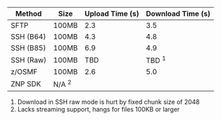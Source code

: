 | Method    | Size             | Upload Time (s) | Download Time (s) |
| --------- | ---------------- | --------------- | ----------------- |
| SFTP      | 100MB            | 2.3             | 3.5               |
| SSH (B64) | 100MB            | 4.3             | 4.8               |
| SSH (B85) | 100MB            | 6.9             | 4.9               |
| SSH (Raw) | 100MB            | TBD             | TBD <sup>1</sup>  |
| z/OSMF    | 100MB            | 2.6             | 5.0               |
| ZNP SDK   | N/A <sup>2</sup> |                 |                   |

1. Download in SSH raw mode is hurt by fixed chunk size of 2048
2. Lacks streaming support, hangs for files 100KB or larger
